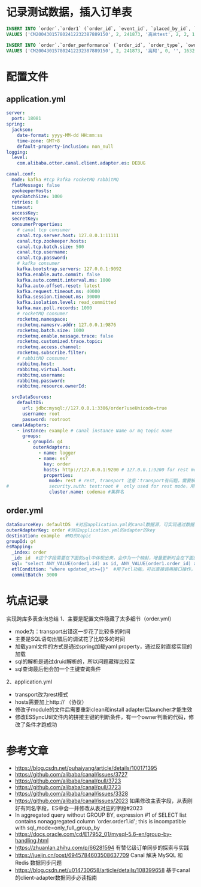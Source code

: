 # 记录测试数据，插入订单表
```sql
INSERT INTO `order`.`order1` (`order_id`, `event_id`, `placed_by_id`, `placed_by`, `placed_method`, `order_type`, `is_renewed`, `has_after_sale`, `is_exchanged`, `has_gifts`, `is_group`, `delay_shipping`, `group_code`, `state`, `order_remark`, `customer_id`, `customer_phone_number`, `encrypted_customer_phone_number`, `hashed_customer_phone_number`, `customer_union_id`, `customer_open_id`, `third_party_order_id`, `platform`, `currency`, `overseas_order`, `paid_deposit`, `total_discount`, `original_total`, `subtotal`, `total`, `actual_payment`, `payment_option`, `first_paid_at`, `paid_at`, `expired_at`, `closed_at`, `cancelled_at`, `finished_at`, `cancellation_reason`, `closed_reason_id`, `closed_reason`, `review_state`, `payment_state`, `check_state`, `shipping_state`, `contract_id`, `business_type_id`, `business_unit_id`, `business_code`, `use_points`, `shipped_at`, `placed_at`, `updated_at`)
VALUES ('CM200430157802412232387889150', 2, 241873, '高兰test', 2, 2, 1, 0, 0, 0, 0, 0, '', 127, '自动化测试创建订单', 1000845917, '', '00$$sgCKSRQ0jc8Jfc6S3rt+OQ==', '4683d12884f5175b494409b538d1519e38341ac3e24e6c35ed406d078e8f85bb', '', '240701', '', 5, 'CNY', 0, 0.00, 0.00, 0.10, 0.10, 0.10, 0.10, 1, 1588215781, 1588215781, 0, 0, 0, 0, '', 0, '', 105, 206, 303, 403, 0, 1, 13, 'ROCKET_headteacher', 100000000, 1588215782, 1588215780, 1617250363);

INSERT INTO `order`.`order_performance` (`order_id`, `order_type`, `owner_id`, `owner`, `handled_by_id`, `handled_by`, `created_at`, `updated_at`)
VALUES ('CM200430157802412232387889150', 2, 241873, '高珂', 0, '', 1632981600, 1632981600);
```

# 配置文件

## application.yml
```yaml
server:
  port: 18081
spring:
  jackson:
    date-format: yyyy-MM-dd HH:mm:ss
    time-zone: GMT+8
    default-property-inclusion: non_null
logging:
  level:
    com.alibaba.otter.canal.client.adapter.es: DEBUG

canal.conf:
  mode: kafka #tcp kafka rocketMQ rabbitMQ
  flatMessage: false
  zookeeperHosts:
  syncBatchSize: 1000
  retries: 0
  timeout:
  accessKey:
  secretKey:
  consumerProperties:
    # canal tcp consumer
    canal.tcp.server.host: 127.0.0.1:11111
    canal.tcp.zookeeper.hosts:
    canal.tcp.batch.size: 500
    canal.tcp.username:
    canal.tcp.password:
    # kafka consumer
    kafka.bootstrap.servers: 127.0.0.1:9092
    kafka.enable.auto.commit: false
    kafka.auto.commit.interval.ms: 1000
    kafka.auto.offset.reset: latest
    kafka.request.timeout.ms: 40000
    kafka.session.timeout.ms: 30000
    kafka.isolation.level: read_committed
    kafka.max.poll.records: 1000
    # rocketMQ consumer
    rocketmq.namespace:
    rocketmq.namesrv.addr: 127.0.0.1:9876
    rocketmq.batch.size: 1000
    rocketmq.enable.message.trace: false
    rocketmq.customized.trace.topic:
    rocketmq.access.channel:
    rocketmq.subscribe.filter:
    # rabbitMQ consumer
    rabbitmq.host:
    rabbitmq.virtual.host:
    rabbitmq.username:
    rabbitmq.password:
    rabbitmq.resource.ownerId:

  srcDataSources:
    defaultDS:
      url: jdbc:mysql://127.0.0.1:3306/order?useUnicode=true
      username: root
      password: rootroot
  canalAdapters:
    - instance: example # canal instance Name or mq topic name
      groups:
        - groupId: g4
          outerAdapters:
            - name: logger
            - name: es7
              key: order
              hosts: http://127.0.0.1:9200 # 127.0.0.1:9200 for rest mode，切记，一定要带上协议(http://)
              properties:
                mode: rest # rest, transport 注意：transport有问题，需要解决lucene50问题
#               security.auth: test:root #  only used for rest mode，用于连接elasticsearch的密码
                cluster.name: codemao #集群名
```

## order.yml
```yaml
dataSourceKey: defaultDS  #对应application.yml的canal数据源，可实现通过数据源来动态加载配置
outerAdapterKey: order #对应application.yml的adapter的key
destination: example  #MQ的topic
groupId: g4
esMapping:
  _index: order
  _id: id  #这个字段需要在下面的sql中体现出来，会作为一个映射，增量更新时会在下面的sql加上一个where order1.id=xxx的语句
  sql: "select ANY_VALUE(order1.id) as id, ANY_VALUE(order1.order_id) as order_id, ANY_VALUE(order1.placed_at) as placed_at, ANY_VALUE(order1.updated_at) as updated_at, ANY_VALUE(order1.placed_by_id) as placed_by_id, ANY_VALUE(performance.owner_id) as owner_id, ANY_VALUE(employee.department_id) as department_id ,MIN(organization.admin_tree_path) AS admin_tree_path from order1 LEFT JOIN `order`.order_performance performance on performance.order_id = order1.order_id LEFT JOIN internal_account.user_employee  employee ON employee.user_id = performance.owner_id LEFT JOIN ( SELECT id, admin_tree_path FROM internal_account.organization WHERE organization.admin_tree_path IS NOT NULL ) organization ON organization.id = employee.department_id"
  etlCondition: "where updated_at>={}"  #用于etl功能，可以直接调用接口操作，{}为接口的传参，写死无效，必须通过接口传
  commitBatch: 3000
```


# 坑点记录
实现跨库多表查询总结
1、主要是配置文件隐藏了太多细节（order.yml） 
* mode为：transport出错这一步花了比较多的时间
* 主要是SQL语句出错后的调试花了比较多的时间
* 加载yaml文件的方式是通过spring加载yaml property，通过反射直接实现的加载
* sql的解析是通过druid解析的，所以问题藏得比较深
* sql查询最后他会加一个主键查询条件

2、application.yml
* transport改为rest模式
* hosts需要加上http://  （协议）
* 修改子module的文件后需要重新clean和install adapter后launcher才能生效
* 修改ESSyncUtil文件内的拼接主键的判断条件，有一个owner判断的代码，修改了条件才跑成功

# 参考文章
* https://blog.csdn.net/puhaiyang/article/details/100171395
* https://github.com/alibaba/canal/issues/3727
* https://github.com/alibaba/canal/pull/3723
* https://github.com/alibaba/canal/pull/3723
* https://github.com/alibaba/canal/issues/3328
* https://github.com/alibaba/canal/issues/2023 
    如果修改主表字段，从表刚好有同名字段，ES中会一并修改从表对应的字段#2023
* In aggregated query without GROUP BY, expression #1 of SELECT list contains nonaggregated column 'order.order1.id'; this is incompatible with sql_mode=only_full_group_by
* https://docs.oracle.com/cd/E17952_01/mysql-5.6-en/group-by-handling.html
* https://zhuanlan.zhihu.com/p/66281594   有赞亿级订单同步的探索与实践
* https://juejin.cn/post/6945784603508637709  Canal 解决 MySQL 和 Redis 数据同步问题
* https://blog.csdn.net/u014730658/article/details/108399658  基于canal的client-adapter数据同步必读指南
